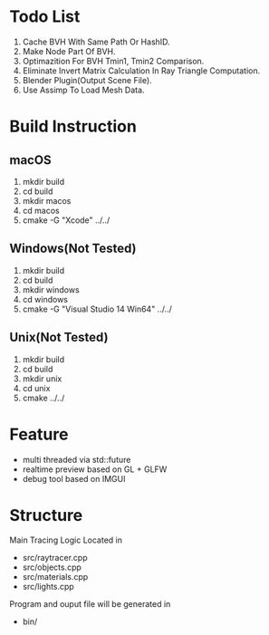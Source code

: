 # Todo List
1. Cache BVH With Same Path Or HashID.
2. Make Node Part Of BVH.
3. Optimazition For BVH Tmin1, Tmin2 Comparison.
4. Eliminate Invert Matrix Calculation In Ray Triangle Computation.
5. Blender Plugin(Output Scene File).
6. Use Assimp To Load Mesh Data.

# Build Instruction
## macOS
1. mkdir build
2. cd build
3. mkdir macos
4. cd macos
5. cmake -G  "Xcode" ../../

## Windows(Not Tested)
1. mkdir build
2. cd build
3. mkdir windows
4. cd windows
5. cmake -G "Visual Studio 14 Win64" ../../

## Unix(Not Tested)
1. mkdir build
2. cd build
3. mkdir unix
4. cd unix
5. cmake ../../

# Feature

* multi threaded via std::future
* realtime preview based on GL + GLFW
* debug tool based on IMGUI

# Structure

Main Tracing Logic Located in 
* src/raytracer.cpp
* src/objects.cpp
* src/materials.cpp
* src/lights.cpp

Program and ouput file will be generated in 
* bin/ 


